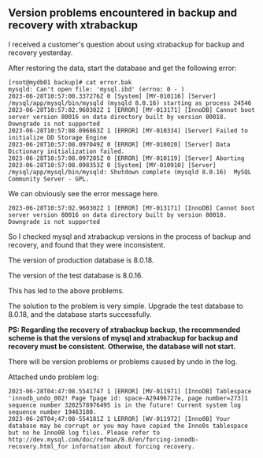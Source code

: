 ##                     Version problems encountered in backup and recovery with xtrabackup

I received a customer's question about using xtrabackup for backup and recovery yesterday.

After restoring the data, start the database and get the following error:

```shell
[root@mydb01 backup]# cat error.bak
mysqld: Can't open file: 'mysql.ibd' (errno: 0 - )
2023-06-28T10:57:00.337276Z 0 [System] [MY-010116] [Server] /mysql/app/mysql/bin/mysqld (mysqld 8.0.16) starting as process 24546
2023-06-28T10:57:02.960302Z 1 [ERROR] [MY-013171] [InnoDB] Cannot boot server version 80016 on data directory built by version 80018. Downgrade is not supported
2023-06-28T10:57:08.096863Z 1 [ERROR] [MY-010334] [Server] Failed to initialize DD Storage Engine
2023-06-28T10:57:08.097049Z 0 [ERROR] [MY-010020] [Server] Data Dictionary initialization failed.
2023-06-28T10:57:08.097205Z 0 [ERROR] [MY-010119] [Server] Aborting
2023-06-28T10:57:08.098353Z 0 [System] [MY-010910] [Server] /mysql/app/mysql/bin/mysqld: Shutdown complete (mysqld 8.0.16)  MySQL Community Server - GPL.
```

We can obviously see the error message here.

```
2023-06-28T10:57:02.960302Z 1 [ERROR] [MY-013171] [InnoDB] Cannot boot server version 80016 on data directory built by version 80018. Downgrade is not supported
```

So I checked mysql and xtrabackup versions in the process of backup and recovery, and found that they were inconsistent.

The version of production database is 8.0.18.

The version of the test database is 8.0.16.

This has led to the above problems.



The solution to the problem is very simple. Upgrade the test database to 8.0.18, and the database starts successfully.

**PS: Regarding the recovery of xtrabackup backup, the recommended scheme is that the versions of mysql and xtrabackup for backup and recovery must be consistent. Otherwise, the database will not start.**

There will be version problems or problems caused by undo in the log.

Attached undo problem log:

```shell
2023-06-28T04:47:08.5541747 1 [ERROR] [MV-011971] [InnoDB] Tablespace 'innodb_undo_002! Page Tpage id: space-A29496727e, page number=273]1
sequence number 3202578976495 is in the future! Current system log sequence number 19463180.
2023-06-28T04;47:08-554181Z 1 LERROR] [WV-011972] [Inno0B] Your database may be corrupt or you may have copied the Inno0s tablespace but no he Inno0B log files. Please refer to http://dev.mysql.com/doc/refman/8.0/en/forcing-innodb-recovery.html_for infornation about forcing recovery.
```


